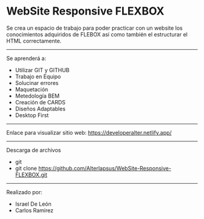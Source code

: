 # WebSite Responsive FLEXBOX
Se crea un espacio de trabajo para poder practicar con un website los conocimientos adquiridos de FLEBOX así como también el estructurar el HTML correctamente.

---

Se aprenderá a: 
- Utilizar GIT y GITHUB
- Trabajo en Equipo
- Solucinar errores
- Maquetación 
- Metedología BEM
- Creación de CARDS 
- Diseños Adaptables 
- Desktop First 

---

Enlace para visualizar sitio web: 
https://developeralter.netlify.app/

---

Descarga de archivos 
- git 
- git clone https://github.com/Alterlapsus/WebSite-Responsive-FLEXBOX.git

---
Realizado por: 

- Israel De León 
- Carlos Ramirez
